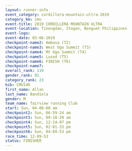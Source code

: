 ```yaml
---
layout: runner-info 
event_category: cordillera-mountain-ultra-2019 
category_km: cmu 
event-title: 2019 CORDILLERA MOUNTAIN ULTRA 
event-location: Tinongdan, Itogon, Benguet Philippines 
event-logo: 
event-date: 03-06-2019 
checkpoint-name2: Ambasa (T2) 
checkpoint-name3: West Ugo Summit (T3) 
checkpoint-name4: Mt Ugo Summit (T4) 
checkpoint-name5: Lusod (T5) 
checkpoint-name6: FINISH (T6) 
checkpoint-name7: 
overall_rank: 119
gender_rank: 91
category_rank: 23
bib: CMU140
first_name: Allan
last_name: Bandiola
gender: M
team_name: fairview running Club
start: Sun, 04-00-00 am
checkpoint2: Sun, 06-59-24 am
checkpoint3: Sun, 09-18-20 am
checkpoint4: Sun, 12-14-07 pm
checkpoint5: Sun, 02-01-33 pm
checkpoint6: Sun, 04-09-53 pm
race_time: 12-09-53
status: FINISHER
---
```

